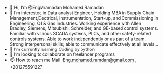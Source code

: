 - 👋 Hi, I’m @EngMramadan Mohamed Ramadan 
- 👀 I’m interested in Data analyst Engineer, 
      Holding MBA in Supply Chain Management,Electrical, Instrumentation, 
      Start-up, and Commissioning in Engineering, Oil & Gas industries. 
      Working experience with Allen Bradley, Siemens, Mitsubishi, Schneider, 
      and GE-based control systems. Familiar with various SCADA systems, 
      PLCs, and other safety-related controls systems. Able to work independently or as part of a team. 
      Strong interpersonal skills; able to communicate effectively at all levels...
- 🌱 I’m currently learning Coding by python
- 💞️ I’m looking to collaborate on freelancer programs 
- 📫 How to reach me Mail :Eng.mohamed.ramdan@gmail.com , +201275591227

<!---
EngMramadan/EngMramadan is a ✨ special ✨ repository because its `README.md` (this file) appears on your GitHub profile.
You can click the Preview link to take a look at your changes.
--->
